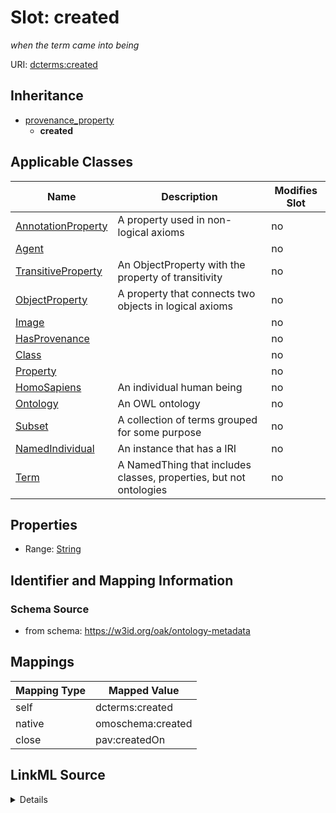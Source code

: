 

# Slot: created


_when the term came into being_





URI: [dcterms:created](http://purl.org/dc/terms/created)




## Inheritance

* [provenance_property](provenance_property.md)
    * **created**






## Applicable Classes

| Name | Description | Modifies Slot |
| --- | --- | --- |
| [AnnotationProperty](AnnotationProperty.md) | A property used in non-logical axioms |  no  |
| [Agent](Agent.md) |  |  no  |
| [TransitiveProperty](TransitiveProperty.md) | An ObjectProperty with the property of transitivity |  no  |
| [ObjectProperty](ObjectProperty.md) | A property that connects two objects in logical axioms |  no  |
| [Image](Image.md) |  |  no  |
| [HasProvenance](HasProvenance.md) |  |  no  |
| [Class](Class.md) |  |  no  |
| [Property](Property.md) |  |  no  |
| [HomoSapiens](HomoSapiens.md) | An individual human being |  no  |
| [Ontology](Ontology.md) | An OWL ontology |  no  |
| [Subset](Subset.md) | A collection of terms grouped for some purpose |  no  |
| [NamedIndividual](NamedIndividual.md) | An instance that has a IRI |  no  |
| [Term](Term.md) | A NamedThing that includes classes, properties, but not ontologies |  no  |







## Properties

* Range: [String](String.md)





## Identifier and Mapping Information







### Schema Source


* from schema: https://w3id.org/oak/ontology-metadata




## Mappings

| Mapping Type | Mapped Value |
| ---  | ---  |
| self | dcterms:created |
| native | omoschema:created |
| close | pav:createdOn |




## LinkML Source

<details>
```yaml
name: created
description: when the term came into being
from_schema: https://w3id.org/oak/ontology-metadata
close_mappings:
- pav:createdOn
rank: 1000
is_a: provenance_property
slot_uri: dcterms:created
alias: created
domain_of:
- HasProvenance
- Ontology
range: string
multivalued: false

```
</details>